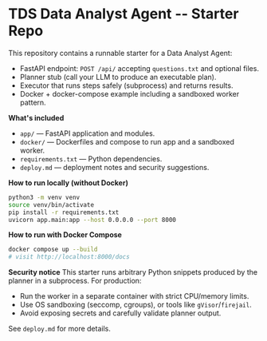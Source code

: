
# TDS Data Analyst Agent -- Starter Repo

This repository contains a runnable starter for a Data Analyst Agent:
- FastAPI endpoint: `POST /api/` accepting `questions.txt` and optional files.
- Planner stub (call your LLM to produce an executable plan).
- Executor that runs steps safely (subprocess) and returns results.
- Docker + docker-compose example including a sandboxed worker pattern.

**What's included**
- `app/` — FastAPI application and modules.
- `docker/` — Dockerfiles and compose to run app and a sandboxed worker.
- `requirements.txt` — Python dependencies.
- `deploy.md` — deployment notes and security suggestions.

**How to run locally (without Docker)**
```bash
python3 -m venv venv
source venv/bin/activate
pip install -r requirements.txt
uvicorn app.main:app --host 0.0.0.0 --port 8000
```

**How to run with Docker Compose**
```bash
docker compose up --build
# visit http://localhost:8000/docs
```

**Security notice**
This starter runs arbitrary Python snippets produced by the planner in a subprocess. For production:
- Run the worker in a separate container with strict CPU/memory limits.
- Use OS sandboxing (seccomp, cgroups), or tools like `gVisor`/`firejail`.
- Avoid exposing secrets and carefully validate planner output.

See `deploy.md` for more details.
